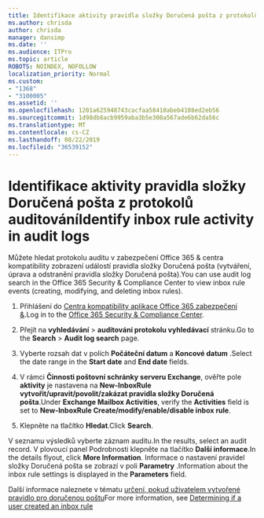 ```yaml
---
title: Identifikace aktivity pravidla složky Doručená pošta z protokolů auditování
ms.author: chrisda
author: chrisda
manager: dansimp
ms.date: ''
ms.audience: ITPro
ms.topic: article
ROBOTS: NOINDEX, NOFOLLOW
localization_priority: Normal
ms.custom:
- "1368"
- "3100005"
ms.assetid: ''
ms.openlocfilehash: 1201a625948743cacfaa58410abeb4108ed2eb56
ms.sourcegitcommit: 1d98db8acb9959aba3b5e308a567ade6b62da56c
ms.translationtype: MT
ms.contentlocale: cs-CZ
ms.lasthandoff: 08/22/2019
ms.locfileid: "36539152"
---
```

# <a name="identify-inbox-rule-activity-in-audit-logs"></a><span data-ttu-id="cc864-102">Identifikace aktivity pravidla složky Doručená pošta z protokolů auditování</span><span class="sxs-lookup"><span data-stu-id="cc864-102">Identify inbox rule activity in audit logs</span></span>

<span data-ttu-id="cc864-103">Můžete hledat protokolu auditu v zabezpečení Office 365 & centra kompatibility zobrazení událostí pravidla složky Doručená pošta (vytváření, úprava a odstranění pravidla složky Doručená pošta).</span><span class="sxs-lookup"><span data-stu-id="cc864-103">You can use audit log search in the Office 365 Security & Compliance Center to view inbox rule events (creating, modifying, and deleting inbox rules).</span></span>

1. <span data-ttu-id="cc864-104">Přihlášení do [Centra kompatibility aplikace Office 365 zabezpečení &](https://protection.office.com/).</span><span class="sxs-lookup"><span data-stu-id="cc864-104">Log in to the [Office 365 Security & Compliance Center](https://protection.office.com/).</span></span>

2. <span data-ttu-id="cc864-105">Přejít na **vyhledávání** > **auditování protokolu vyhledávací** stránku.</span><span class="sxs-lookup"><span data-stu-id="cc864-105">Go to the **Search** > **Audit log search** page.</span></span>

3. <span data-ttu-id="cc864-106">Vyberte rozsah dat v polích **Počáteční datum** a **Koncové datum** .</span><span class="sxs-lookup"><span data-stu-id="cc864-106">Select the date range in the **Start date** and **End date** fields.</span></span>

4. <span data-ttu-id="cc864-107">V rámci **Činnosti poštovní schránky serveru Exchange**, ověřte pole **aktivity** je nastavena na **New-InboxRule vytvořit/upravit/povolit/zakázat pravidla složky Doručená pošta**.</span><span class="sxs-lookup"><span data-stu-id="cc864-107">Under **Exchange Mailbox Activities**, verify the **Activities** field is set to **New-InboxRule Create/modify/enable/disable inbox rule**.</span></span>

5. <span data-ttu-id="cc864-108">Klepněte na tlačítko **Hledat**.</span><span class="sxs-lookup"><span data-stu-id="cc864-108">Click **Search**.</span></span>

<span data-ttu-id="cc864-109">V seznamu výsledků vyberte záznam auditu.</span><span class="sxs-lookup"><span data-stu-id="cc864-109">In the results, select an audit record.</span></span> <span data-ttu-id="cc864-110">V plovoucí panel Podrobnosti klepněte na tlačítko **Další informace**.</span><span class="sxs-lookup"><span data-stu-id="cc864-110">In the details flyout, click **More Information**.</span></span> <span data-ttu-id="cc864-111">Informace o nastavení pravidel složky Doručená pošta se zobrazí v poli **Parametry** .</span><span class="sxs-lookup"><span data-stu-id="cc864-111">Information about the inbox rule settings is displayed in the **Parameters** field.</span></span>

<span data-ttu-id="cc864-112">Další informace naleznete v tématu [určení, pokud uživatelem vytvořené pravidlo pro doručenou poštu](https://docs.microsoft.com//office365/securitycompliance/auditing-troubleshooting-scenarios#determining-if-a-user-created-an-inbox-rule)</span><span class="sxs-lookup"><span data-stu-id="cc864-112">For more information, see [Determining if a user created an inbox rule](https://docs.microsoft.com//office365/securitycompliance/auditing-troubleshooting-scenarios#determining-if-a-user-created-an-inbox-rule)</span></span>
